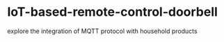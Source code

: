 # IoT-based-remote-control-doorbell
explore the integration of MQTT protocol with household products
